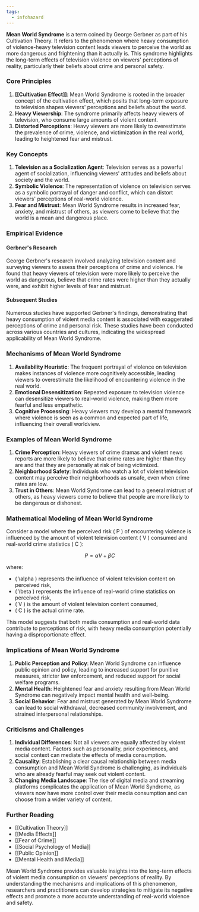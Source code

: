 ```yaml
---
tags:
  - infohazard
---
```



**Mean World Syndrome** is a term coined by George Gerbner as part of his Cultivation Theory. It refers to the phenomenon where heavy consumption of violence-heavy television content leads viewers to perceive the world as more dangerous and frightening than it actually is. This syndrome highlights the long-term effects of television violence on viewers' perceptions of reality, particularly their beliefs about crime and personal safety.

### Core Principles

1. **[[Cultivation Effect]]**: Mean World Syndrome is rooted in the broader concept of the cultivation effect, which posits that long-term exposure to television shapes viewers' perceptions and beliefs about the world.
2. **Heavy Viewership**: The syndrome primarily affects heavy viewers of television, who consume large amounts of violent content.
3. **Distorted Perceptions**: Heavy viewers are more likely to overestimate the prevalence of crime, violence, and victimization in the real world, leading to heightened fear and mistrust.

### Key Concepts

1. **Television as a Socialization Agent**: Television serves as a powerful agent of socialization, influencing viewers' attitudes and beliefs about society and the world.
2. **Symbolic Violence**: The representation of violence on television serves as a symbolic portrayal of danger and conflict, which can distort viewers' perceptions of real-world violence.
3. **Fear and Mistrust**: Mean World Syndrome results in increased fear, anxiety, and mistrust of others, as viewers come to believe that the world is a mean and dangerous place.

### Empirical Evidence

#### Gerbner's Research

George Gerbner's research involved analyzing television content and surveying viewers to assess their perceptions of crime and violence. He found that heavy viewers of television were more likely to perceive the world as dangerous, believe that crime rates were higher than they actually were, and exhibit higher levels of fear and mistrust.

#### Subsequent Studies

Numerous studies have supported Gerbner's findings, demonstrating that heavy consumption of violent media content is associated with exaggerated perceptions of crime and personal risk. These studies have been conducted across various countries and cultures, indicating the widespread applicability of Mean World Syndrome.

### Mechanisms of Mean World Syndrome

1. **Availability Heuristic**: The frequent portrayal of violence on television makes instances of violence more cognitively accessible, leading viewers to overestimate the likelihood of encountering violence in the real world.
2. **Emotional Desensitization**: Repeated exposure to television violence can desensitize viewers to real-world violence, making them more fearful and less empathetic.
3. **Cognitive Processing**: Heavy viewers may develop a mental framework where violence is seen as a common and expected part of life, influencing their overall worldview.

### Examples of Mean World Syndrome

1. **Crime Perception**: Heavy viewers of crime dramas and violent news reports are more likely to believe that crime rates are higher than they are and that they are personally at risk of being victimized.
2. **Neighborhood Safety**: Individuals who watch a lot of violent television content may perceive their neighborhoods as unsafe, even when crime rates are low.
3. **Trust in Others**: Mean World Syndrome can lead to a general mistrust of others, as heavy viewers come to believe that people are more likely to be dangerous or dishonest.

### Mathematical Modeling of Mean World Syndrome

Consider a model where the perceived risk \( P \) of encountering violence is influenced by the amount of violent television content \( V \) consumed and real-world crime statistics \( C \):

$$
P = \alpha V + \beta C
$$

where:
- \( \alpha \) represents the influence of violent television content on perceived risk,
- \( \beta \) represents the influence of real-world crime statistics on perceived risk,
- \( V \) is the amount of violent television content consumed,
- \( C \) is the actual crime rate.

This model suggests that both media consumption and real-world data contribute to perceptions of risk, with heavy media consumption potentially having a disproportionate effect.

### Implications of Mean World Syndrome

1. **Public Perception and Policy**: Mean World Syndrome can influence public opinion and policy, leading to increased support for punitive measures, stricter law enforcement, and reduced support for social welfare programs.
2. **Mental Health**: Heightened fear and anxiety resulting from Mean World Syndrome can negatively impact mental health and well-being.
3. **Social Behavior**: Fear and mistrust generated by Mean World Syndrome can lead to social withdrawal, decreased community involvement, and strained interpersonal relationships.

### Criticisms and Challenges

1. **Individual Differences**: Not all viewers are equally affected by violent media content. Factors such as personality, prior experiences, and social context can mediate the effects of media consumption.
2. **Causality**: Establishing a clear causal relationship between media consumption and Mean World Syndrome is challenging, as individuals who are already fearful may seek out violent content.
3. **Changing Media Landscape**: The rise of digital media and streaming platforms complicates the application of Mean World Syndrome, as viewers now have more control over their media consumption and can choose from a wider variety of content.

### Further Reading

- [[Cultivation Theory]]
- [[Media Effects]]
- [[Fear of Crime]]
- [[Social Psychology of Media]]
- [[Public Opinion]]
- [[Mental Health and Media]]

Mean World Syndrome provides valuable insights into the long-term effects of violent media consumption on viewers' perceptions of reality. By understanding the mechanisms and implications of this phenomenon, researchers and practitioners can develop strategies to mitigate its negative effects and promote a more accurate understanding of real-world violence and safety.